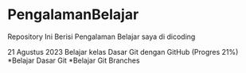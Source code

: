 # PengalamanBelajar
Repository Ini Berisi Pengalaman Belajar saya di dicoding

21 Agustus 2023
Belajar kelas Dasar Git dengan GitHub (Progres 21%)
  *Belajar Dasar Git
  *Belajar Git Branches
